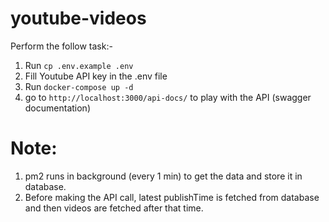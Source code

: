 # youtube-videos

Perform the follow task:-

1. Run `cp .env.example .env`
2. Fill Youtube API key in the .env file
3. Run `docker-compose up -d`
4. go to `http://localhost:3000/api-docs/` to play with the API (swagger documentation)

# Note:

1. pm2 runs in background (every 1 min) to get the data and store it in database.
2. Before making the API call, latest publishTime is fetched from database and then videos are fetched after that time.
